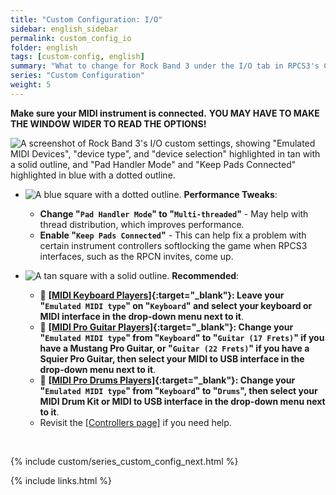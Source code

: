 ```yaml
---
title: "Custom Configuration: I/O"
sidebar: english_sidebar
permalink: custom_config_io
folder: english
tags: [custom-config, english]
summary: "What to change for Rock Band 3 under the I/O tab in RPCS3's Custom Configuration."
series: "Custom Configuration"
weight: 5
---
```


**Make sure your MIDI instrument is connected.**
**YOU MAY HAVE TO MAKE THE WINDOW WIDER TO READ THE OPTIONS!**

![A screenshot of Rock Band 3's I/O custom settings, showing "Emulated MIDI Devices", "device type", and "device selection" highlighted in tan with a solid outline, and "Pad Handler Mode" and "Keep Pads Connected" highlighted in blue with a dotted outline.](https://carlmylo.github.io/rb3-pc/images/cust/io.png "I/O")

* ![A blue square with a dotted outline.](https://carlmylo.github.io/rb3-pc/images/cust/smallblue.png "Tan Square") **Performance Tweaks**: 
	* **Change "`Pad Handler Mode`" to "`Multi-threaded`"** - May help with thread distribution, which improves performance.
	* **Enable "`Keep Pads Connected`"** - This can help fix a problem with certain instrument controllers softlocking the game when RPCS3 interfaces, such as the RPCN invites, come up.

* ![A tan square with a solid outline.](https://carlmylo.github.io/rb3-pc/images/cust/smalltan.png "Tan Square") **Recommended**: 
	* 🎹 **[[MIDI Keyboard Players]](https://carlmylo.github.io/rb3-pc/ctrls_keys_midi){:target="_blank"}: Leave your "`Emulated MIDI type`" on "`Keyboard`" and select your keyboard or MIDI interface in the drop-down menu next to it**.
	* 🎸 **[[MIDI Pro Guitar Players]](https://carlmylo.github.io/rb3-pc/ctrls_protar_midi){:target="_blank"}: Change your "`Emulated MIDI type`" from "`Keyboard`" to "`Guitar (17 Frets)`" if you have a Mustang Pro Guitar, or "`Guitar (22 Frets)`" if you have a Squier Pro Guitar, then select your MIDI to USB interface in the drop-down menu next to it**.
	* 🥁 **[[MIDI Pro Drums Players]](https://carlmylo.github.io/rb3-pc/ctrls_drums_midi){:target="_blank"}: Change your "`Emulated MIDI type`" from "`Keyboard`" to "`Drums`", then select your MIDI Drum Kit or MIDI to USB interface in the drop-down menu next to it**.
	* Revisit the [[Controllers page]](https://carlmylo.github.io/rb3-pc/ctrls) if you need help.

<br/>

{% include custom/series_custom_config_next.html %}

{% include links.html %}
